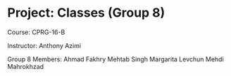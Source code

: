 # Project: Classes (Group 8)

Course:
CPRG-16-B

Instructor:
Anthony Azimi

Group 8 Members:
Ahmad Fakhry
Mehtab Singh
Margarita Levchun
Mehdi Mahrokhzad
